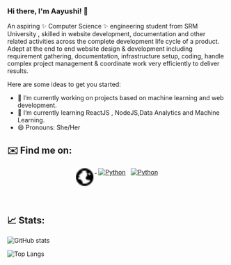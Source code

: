 ### Hi there, I'm Aayushi! 👋

An aspiring ✨ Computer Science ✨ engineering student from SRM University , skilled in website development, documentation and other related activities
across the complete development life cycle of a product. Adept at the end to end website design & development including requirement gathering, 
documentation, infrastructure setup, coding, handle complex project management & coordinate work very efficiently to deliver results.

Here are some ideas to get you started:

- 🔭 I’m currently working on projects based on machine learning and web development.
- 🌱 I’m currently learning ReactJS , NodeJS,Data Analytics and Machine Learning.
- 😄 Pronouns: She/Her

## ✉️ Find me on:

<p align="center">
 <a href="https://github.com/Aayushi-das" target="_blank" rel="noopener noreferrer"> <img src="https://raw.githubusercontent.com/iconic/open-iconic/master/svg/globe.svg" alt="Python" height="40" style="vertical-align:top; margin:4px"> </a>
 <a href="https://www.linkedin.com/in/aayushi-das-7442491aa/" target="_blank" rel="noopener noreferrer"> <img src="https://cdn.jsdelivr.net/npm/simple-icons@v3/icons/linkedin.svg" alt="Python" height="40" style="vertical-align:top; margin:4px"></a>
 <a href="mailto:aayushid2000@gmail.com"> <img src="https://cdn.jsdelivr.net/npm/simple-icons@v3/icons/gmail.svg" alt="Python" height="40" style="vertical-align:top; margin:4px"></a>
</p>

<br />

## :chart_with_upwards_trend: Stats:

![GitHub stats](https://github-readme-stats.vercel.app/api?username=Aayushi-das&show_icons=true&theme=synthwave)

![Top Langs](https://github-readme-stats.vercel.app/api/top-langs/?username=Aayushi-das&theme=synthwave)
